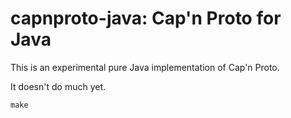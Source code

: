 # capnproto-java: Cap'n Proto for Java

This is an experimental pure Java implementation of Cap'n Proto.

It doesn't do much yet.

```
make
```